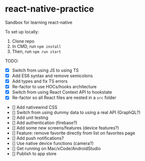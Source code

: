 # react-native-practice

Sandbox for learning react-native

To set up locally:

1. Clone repo
2. In CMD, run `npm install`
3. Then, run `npm run start`

TODO:

- [x] Switch from using JS to using TS
- [x] Add ES6 syntax and remove semicolons
- [x] Add types and fix TS errors
- [x] Re-factor to use HOCs/hooks architecture
- [x] Switch from using React Context API to hookstate
- [x] Re-factor so all React files are nested in a `src` folder
- [] Add nativewind CSS
- [] Switch from using dummy data to using a real API (GraphQL?)
- [] Add unit testing
- [] Add authentication (firebase?)
- [] Add some new screens/features (device features?)
- [] Feature: remove favorite directly from list on favorites page
- [] Add push notifications?
- [] Use native device functions (camera?)
- [] Get running on Mac/xCode/AndroidStudio
- [] Publish to app store
